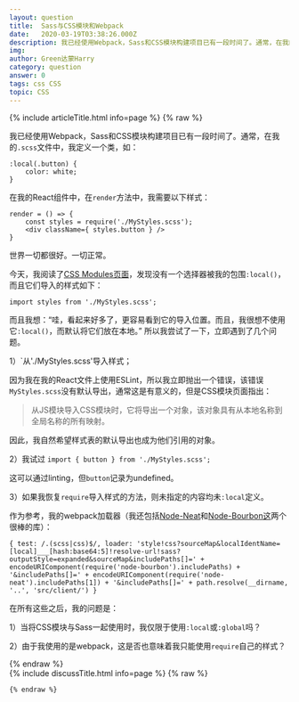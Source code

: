 ```yaml
---
layout: question
title:  Sass与CSS模块和Webpack
date:   2020-03-19T03:38:26.000Z
description: 我已经使用Webpack，Sass和CSS模块构建项目已有一段时间了。通常，在我的.scss文件中，我定义一个类，如： local(.button) ...
img: 
author: Green达蒙Harry
category: question
answer: 0
tags: css CSS
topic: CSS
---
```

<div class="article-root">
  <div class="article">
    {% include articleTitle.html info=page %}
    {% raw %}
    <div class="article-content"><p><font style="vertical-align: inherit;"><font style="vertical-align: inherit;">我已经使用Webpack，Sass和CSS模块构建项目已有一段时间了。</font><font style="vertical-align: inherit;">通常，在我的</font></font><code>.scss</code><font style="vertical-align: inherit;"><font style="vertical-align: inherit;">文件中，我定义一个类，如：</font></font></p>

<pre><code>:local(.button) {<font></font>
    color: white;<font></font>
}<font></font>
</code></pre>

<p><font style="vertical-align: inherit;"><font style="vertical-align: inherit;">在我的React组件中，在</font></font><code>render</code><font style="vertical-align: inherit;"><font style="vertical-align: inherit;">方法中，我需要以下样式：</font></font></p>

<pre><code>render = () =&gt; {<font></font>
    const styles = require('./MyStyles.scss');<font></font>
    &lt;div className={ styles.button } /&gt;<font></font>
}<font></font>
</code></pre>

<p><font style="vertical-align: inherit;"><font style="vertical-align: inherit;">世界一切都很好。</font><font style="vertical-align: inherit;">一切正常。</font></font></p>

<p><font style="vertical-align: inherit;"><font style="vertical-align: inherit;">今天，我阅读了</font></font><a href="https://github.com/css-modules/css-modules"><font style="vertical-align: inherit;"><font style="vertical-align: inherit;">CSS Modules页面</font></font></a><font style="vertical-align: inherit;"><font style="vertical-align: inherit;">，发现没有一个选择器被我的包围</font></font><code>:local()</code><font style="vertical-align: inherit;"><font style="vertical-align: inherit;">，而且它们导入的样式如下：</font></font></p>

<pre><code>import styles from './MyStyles.scss';
</code></pre>

<p><font style="vertical-align: inherit;"><font style="vertical-align: inherit;">而且我想：“哇，看起来好多了，更容易看到它的导入位置。而且，我很想不使用它</font></font><code>:local()</code><font style="vertical-align: inherit;"><font style="vertical-align: inherit;">，而默认</font><font style="vertical-align: inherit;">将它们放在</font><font style="vertical-align: inherit;">本地。” </font><font style="vertical-align: inherit;">所以我尝试了一下，立即遇到了几个问题。</font></font></p>

<p><font style="vertical-align: inherit;"><font style="vertical-align: inherit;">1）`从'./MyStyles.scss'导入样式；</font></font></p>

<p><font style="vertical-align: inherit;"><font style="vertical-align: inherit;">因为我在我的React文件上使用ESLint，所以我立即抛出一个错误，该错误</font></font><code>MyStyles.scss</code><font style="vertical-align: inherit;"><font style="vertical-align: inherit;">没有默认导出，通常这是有意义的，但是CSS模块页面指出：</font></font></p>

<blockquote>
  <p><font style="vertical-align: inherit;"><font style="vertical-align: inherit;">从JS模块导入CSS模块时，它将导出一个对象，该对象具有从本地名称到全局名称的所有映射。</font></font></p>
</blockquote>

<p><font style="vertical-align: inherit;"><font style="vertical-align: inherit;">因此，我自然希望样式表的默认导出也成为他们引用的对象。</font></font></p>

<p><font style="vertical-align: inherit;"><font style="vertical-align: inherit;">2）我试过 </font></font><code>import { button } from './MyStyles.scss';</code></p>

<p><font style="vertical-align: inherit;"><font style="vertical-align: inherit;">这可以通过linting，但</font></font><code>button</code><font style="vertical-align: inherit;"><font style="vertical-align: inherit;">记录为undefined。</font></font></p>

<p><font style="vertical-align: inherit;"><font style="vertical-align: inherit;">3）如果我恢复</font></font><code>require</code><font style="vertical-align: inherit;"><font style="vertical-align: inherit;">导入样式</font><font style="vertical-align: inherit;">的</font><font style="vertical-align: inherit;">方法，则未指定的内容均未</font></font><code>:local</code><font style="vertical-align: inherit;"><font style="vertical-align: inherit;">定义。</font></font></p>

<p><font style="vertical-align: inherit;"><font style="vertical-align: inherit;">作为参考，我的webpack加载器（我还包括</font></font><a href="https://www.npmjs.com/package/node-neat"><font style="vertical-align: inherit;"><font style="vertical-align: inherit;">Node-Neat</font></font></a><font style="vertical-align: inherit;"><font style="vertical-align: inherit;">和</font></font><a href="https://www.npmjs.com/package/node-bourbon"><font style="vertical-align: inherit;"><font style="vertical-align: inherit;">Node-Bourbon这</font></font></a><font style="vertical-align: inherit;"><font style="vertical-align: inherit;">两个很棒的库）：</font></font></p>

<pre><code>{ test: /.(scss|css)$/, loader: 'style!css?sourceMap&amp;localIdentName=[local]___[hash:base64:5]!resolve-url!sass?outputStyle=expanded&amp;sourceMap&amp;includePaths[]=' + encodeURIComponent(require('node-bourbon').includePaths) +<font></font>
'&amp;includePaths[]=' + encodeURIComponent(require('node-neat').includePaths[1]) + '&amp;includePaths[]=' + path.resolve(__dirname, '..', 'src/client/') }<font></font>
</code></pre>

<p><font style="vertical-align: inherit;"><font style="vertical-align: inherit;">在所有这些之后，我的问题是：</font></font></p>

<p><font style="vertical-align: inherit;"><font style="vertical-align: inherit;">1）当将CSS模块与Sass一起使用时，我仅限于使用</font></font><code>:local</code><font style="vertical-align: inherit;"><font style="vertical-align: inherit;">或</font></font><code>:global</code><font style="vertical-align: inherit;"><font style="vertical-align: inherit;">吗？</font></font></p>

<p><font style="vertical-align: inherit;"><font style="vertical-align: inherit;">2）由于我使用的是webpack，这是否也意味着我只能使用</font></font><code>require</code><font style="vertical-align: inherit;"><font style="vertical-align: inherit;">自己的样式？</font></font></p></div>
    {% endraw %}
  </div>

  <div class="discuss-wrapper">
    {% include discussTitle.html info=page %}
    {% raw %}
    
    {% endraw %}
  </div>
<div>
